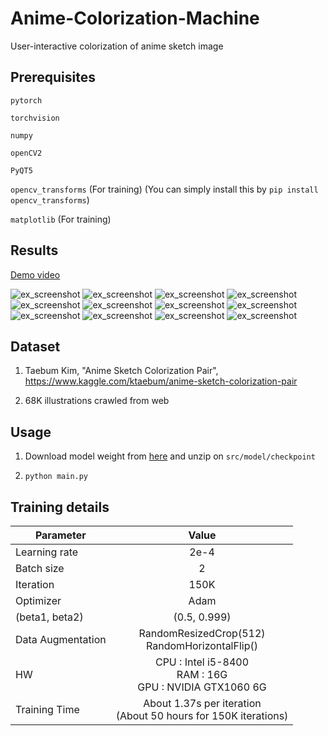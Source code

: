 # Anime-Colorization-Machine

User-interactive colorization of anime sketch image

Prerequisites
------

  `pytorch`
  
  `torchvision`
  
  `numpy`
  
  `openCV2`
  
  `PyQT5`
  
  `opencv_transforms` (For training) (You can simply install this by `pip install opencv_transforms`)
  
  `matplotlib` (For training)
  
Results
-----
[Demo video](https://youtu.be/r9HG7dkug4k)


  ![ex_screenshot](./example/7_1.PNG)
  ![ex_screenshot](./example/7_2.PNG)
  ![ex_screenshot](./example/7_3.PNG)
  ![ex_screenshot](./example/8_1.png)
  ![ex_screenshot](./example/8_2.png)
  ![ex_screenshot](./example/8_3.png)
  ![ex_screenshot](./example/10_1.png)
  ![ex_screenshot](./example/10_2.png)
  ![ex_screenshot](./example/10_3.png)
  ![ex_screenshot](./example/11_1.png)
  ![ex_screenshot](./example/11_2.png)
  ![ex_screenshot](./example/11_3.png)  
  
Dataset
------

  1. Taebum Kim, "Anime Sketch Colorization Pair", https://www.kaggle.com/ktaebum/anime-sketch-colorization-pair
  
  2. 68K illustrations crawled from web
  
    
Usage
------

  1. Download model weight from [here](https://drive.google.com/file/d/1dQgcjruRg-aoX_7eem-b1KCIYNeAp3u9/view?usp=sharing) and unzip on `src/model/checkpoint`

  2. `python main.py`
  
Training details
------

| <center>Parameter</center> | <center>Value</center> |
|:--------|:--------:|
| Learning rate | 2e-4 | 
| Batch size | 2 | 
| Iteration | 150K | 
| Optimizer | Adam |
| (beta1, beta2) | (0.5, 0.999) |
| Data Augmentation | RandomResizedCrop(512)<br>RandomHorizontalFlip() |
| HW | CPU : Intel i5-8400<br>RAM : 16G<br>GPU : NVIDIA GTX1060 6G |
| Training Time | About 1.37s per iteration<br>(About 50 hours for 150K iterations) |
